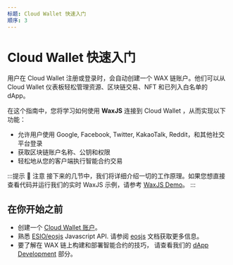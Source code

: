 ```yaml
---
标题: Cloud Wallet 快速入门
顺序: 3
---
```


# Cloud Wallet  快速入门

用户在 Cloud Wallet 注册或登录时，会自动创建一个 WAX 链账户。他们可以从 Cloud Wallet 仪表板轻松管理资源、区块链交易、NFT 和已列入白名单的 dApp。 

在这个指南中，您将学习如何使用  **WaxJS** 连接到 Cloud Wallet ，从而实现以下功能：

* 允许用户使用 Google, Facebook, Twitter, KakaoTalk, Reddit，和其他社交平台登录
* 获取区块链账户名称、公钥和权限
* 轻松地从您的客户端执行智能合约交易

:::提示 📝 注意
接下来的几节中，我们将详细介绍一切的工作原理。如果您想直接查看代码并运行我们的实时 WaxJS 示例，请参考 [WaxJS Demo](/build/cloud-wallet/waxjs/waxjs_demo)。
:::

## 在你开始之前

* 创建一个 [Cloud Wallet  账户](http://all-access.wax.io)。
* 熟悉 [ESIO/eosjs](https://github.com/EOSIO/eosjs) Javascript API. 请参阅 [eosjs](https://eosio.github.io/eosjs/latest) 文档获取更多信息。
* 要了解在 WAX 链上构建和部署智能合约的技巧， 请查看我们的 [dApp Development](/build/dapp-development/) 部分。 


